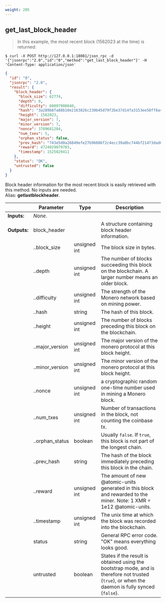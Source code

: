 ```yaml
---
weight: 205
---
```


## **get_last_block_header**

> In this example, the most recent block (1562023 at the time) is returned:

```shell
$ curl -X POST http://127.0.0.1:18081/json_rpc -d '{"jsonrpc":"2.0","id":"0","method":"get_last_block_header"}' -H 'Content-Type: application/json'
```
```json
{
  "id": "0",
  "jsonrpc": "2.0",
  "result": {
    "block_header": {
      "block_size": 62774,
      "depth": 0,
      "difficulty": 60097900840,
      "hash": "3a289b8fa88b10e2163826c230b45d79f2be37d14fa3153ee58ff8a427782d14",
      "height": 1562023,
      "major_version": 7,
      "minor_version": 7,
      "nonce": 3789681204,
      "num_txes": 5,
      "orphan_status": false,
      "prev_hash": "743e5d0a26849efe27b96086f2c4ecc39a0bc744bf21473dad6710221aff6ac3",
      "reward": 4724029079703,
      "timestamp": 1525029411
    },
    "status": "OK",
    "untrusted": false
  }
}
```
Block header information for the most recent block is easily retrieved with this method. No inputs are needed.  
Alias: **getlastblockheader**.  


|             | Parameter       | Type         | Description
| ---         | ---             | ---          | ---
|**Inputs:**  | *None*.         |              |
|**Outputs:** |  block_header   |              | A structure containing block header information.
|             | ..block_size    | unsigned int | The block size in bytes.
|             | ..depth         | unsigned int | The number of blocks succeeding this block on the blockchain. A larger number means an older block.
|             | ..difficulty    | unsigned int | The strength of the Monero network based on mining power.
|             | ..hash          | string       | The hash of this block.
|             | ..height        | unsigned int | The number of blocks preceding this block on the blockchain.
|             | ..major_version | unsigned int | The major version of the monero protocol at this block height.
|             | ..minor_version | unsigned int | The minor version of the monero protocol at this block height.
|             | ..nonce         | unsigned int | a cryptographic random one-time number used in mining a Monero block.
|             | ..num_txes      | unsigned int | Number of transactions in the block, not counting the coinbase tx.
|             | ..orphan_status | boolean      | Usually `false`. If `true`, this block is not part of the longest chain.
|             | ..prev_hash     | string       | The hash of the block immediately preceding this block in the chain.
|             | ..reward        | unsigned int | The amount of new @atomic-units generated in this block and rewarded to the miner. Note: 1 XMR = 1e12 @atomic-units.
|             | ..timestamp     | unsigned int | The unix time at which the block was recorded into the blockchain.
|             | status          | string       | General RPC error code. "OK" means everything looks good.
|             | untrusted       | boolean      | States if the result is obtained using the bootstrap mode, and is therefore not trusted (`true`), or when the daemon is fully synced (`false`).
